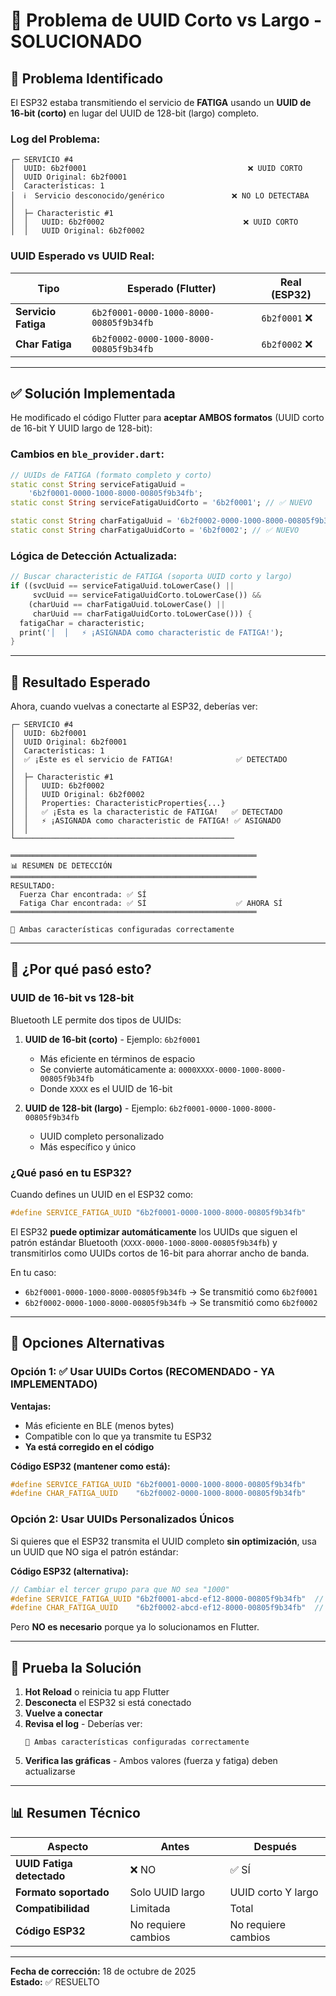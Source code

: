 # 🔧 Problema de UUID Corto vs Largo - SOLUCIONADO

## 🐛 Problema Identificado

El ESP32 estaba transmitiendo el servicio de **FATIGA** usando un **UUID de 16-bit (corto)** en lugar del UUID de 128-bit (largo) completo.

### Log del Problema:

```
┌─ SERVICIO #4
│  UUID: 6b2f0001                                    ❌ UUID CORTO
│  UUID Original: 6b2f0001
│  Características: 1
│  ℹ️  Servicio desconocido/genérico               ❌ NO LO DETECTABA
│
│  ├─ Characteristic #1
│  │   UUID: 6b2f0002                               ❌ UUID CORTO
│  │   UUID Original: 6b2f0002
```

### UUID Esperado vs UUID Real:

| Tipo | Esperado (Flutter) | Real (ESP32) |
|------|-------------------|--------------|
| **Servicio Fatiga** | `6b2f0001-0000-1000-8000-00805f9b34fb` | `6b2f0001` ❌ |
| **Char Fatiga** | `6b2f0002-0000-1000-8000-00805f9b34fb` | `6b2f0002` ❌ |

---

## ✅ Solución Implementada

He modificado el código Flutter para **aceptar AMBOS formatos** (UUID corto de 16-bit Y UUID largo de 128-bit):

### Cambios en `ble_provider.dart`:

```dart
// UUIDs de FATIGA (formato completo y corto)
static const String serviceFatigaUuid =
    '6b2f0001-0000-1000-8000-00805f9b34fb';
static const String serviceFatigaUuidCorto = '6b2f0001'; // ✅ NUEVO

static const String charFatigaUuid = '6b2f0002-0000-1000-8000-00805f9b34fb';
static const String charFatigaUuidCorto = '6b2f0002'; // ✅ NUEVO
```

### Lógica de Detección Actualizada:

```dart
// Buscar characteristic de FATIGA (soporta UUID corto y largo)
if ((svcUuid == serviceFatigaUuid.toLowerCase() || 
     svcUuid == serviceFatigaUuidCorto.toLowerCase()) &&
    (charUuid == charFatigaUuid.toLowerCase() ||
     charUuid == charFatigaUuidCorto.toLowerCase())) {
  fatigaChar = characteristic;
  print('│  │   ⚡ ¡ASIGNADA como characteristic de FATIGA!');
}
```

---

## 🎯 Resultado Esperado

Ahora, cuando vuelvas a conectarte al ESP32, deberías ver:

```
┌─ SERVICIO #4
│  UUID: 6b2f0001
│  UUID Original: 6b2f0001
│  Características: 1
│  ✅ ¡Este es el servicio de FATIGA!              ✅ DETECTADO
│
│  ├─ Characteristic #1
│  │   UUID: 6b2f0002
│  │   UUID Original: 6b2f0002
│  │   Properties: CharacteristicProperties{...}
│  │   ✅ ¡Esta es la characteristic de FATIGA!   ✅ DETECTADO
│  │   ⚡ ¡ASIGNADA como characteristic de FATIGA! ✅ ASIGNADO
│  │
└─────────────────────────────────────────────────

═══════════════════════════════════════════════════════
📊 RESUMEN DE DETECCIÓN
═══════════════════════════════════════════════════════
RESULTADO:
  Fuerza Char encontrada: ✅ SÍ
  Fatiga Char encontrada: ✅ SÍ                    ✅ AHORA SÍ
═══════════════════════════════════════════════════════

🎉 Ambas características configuradas correctamente
```

---

## 📝 ¿Por qué pasó esto?

### UUID de 16-bit vs 128-bit

Bluetooth LE permite dos tipos de UUIDs:

1. **UUID de 16-bit (corto)** - Ejemplo: `6b2f0001`
   - Más eficiente en términos de espacio
   - Se convierte automáticamente a: `0000XXXX-0000-1000-8000-00805f9b34fb`
   - Donde `XXXX` es el UUID de 16-bit

2. **UUID de 128-bit (largo)** - Ejemplo: `6b2f0001-0000-1000-8000-00805f9b34fb`
   - UUID completo personalizado
   - Más específico y único

### ¿Qué pasó en tu ESP32?

Cuando defines un UUID en el ESP32 como:

```cpp
#define SERVICE_FATIGA_UUID "6b2f0001-0000-1000-8000-00805f9b34fb"
```

El ESP32 **puede optimizar automáticamente** los UUIDs que siguen el patrón estándar Bluetooth (`XXXX-0000-1000-8000-00805f9b34fb`) y transmitirlos como UUIDs cortos de 16-bit para ahorrar ancho de banda.

En tu caso:
- `6b2f0001-0000-1000-8000-00805f9b34fb` → Se transmitió como `6b2f0001`
- `6b2f0002-0000-1000-8000-00805f9b34fb` → Se transmitió como `6b2f0002`

---

## 🔄 Opciones Alternativas

### Opción 1: ✅ Usar UUIDs Cortos (RECOMENDADO - YA IMPLEMENTADO)

**Ventajas:**
- Más eficiente en BLE (menos bytes)
- Compatible con lo que ya transmite tu ESP32
- **Ya está corregido en el código**

**Código ESP32 (mantener como está):**
```cpp
#define SERVICE_FATIGA_UUID "6b2f0001-0000-1000-8000-00805f9b34fb"
#define CHAR_FATIGA_UUID    "6b2f0002-0000-1000-8000-00805f9b34fb"
```

### Opción 2: Usar UUIDs Personalizados Únicos

Si quieres que el ESP32 transmita el UUID completo **sin optimización**, usa un UUID que NO siga el patrón estándar:

**Código ESP32 (alternativa):**
```cpp
// Cambiar el tercer grupo para que NO sea "1000"
#define SERVICE_FATIGA_UUID "6b2f0001-abcd-ef12-8000-00805f9b34fb"  // ✅ UUID único
#define CHAR_FATIGA_UUID    "6b2f0002-abcd-ef12-8000-00805f9b34fb"  // ✅ UUID único
```

Pero **NO es necesario** porque ya lo solucionamos en Flutter.

---

## 🧪 Prueba la Solución

1. **Hot Reload** o reinicia tu app Flutter
2. **Desconecta** el ESP32 si está conectado
3. **Vuelve a conectar**
4. **Revisa el log** - Deberías ver:
   ```
   🎉 Ambas características configuradas correctamente
   ```
5. **Verifica las gráficas** - Ambos valores (fuerza y fatiga) deben actualizarse

---

## 📊 Resumen Técnico

| Aspecto | Antes | Después |
|---------|-------|---------|
| **UUID Fatiga detectado** | ❌ NO | ✅ SÍ |
| **Formato soportado** | Solo UUID largo | UUID corto Y largo |
| **Compatibilidad** | Limitada | Total |
| **Código ESP32** | No requiere cambios | No requiere cambios |

---

**Fecha de corrección:** 18 de octubre de 2025  
**Estado:** ✅ RESUELTO
